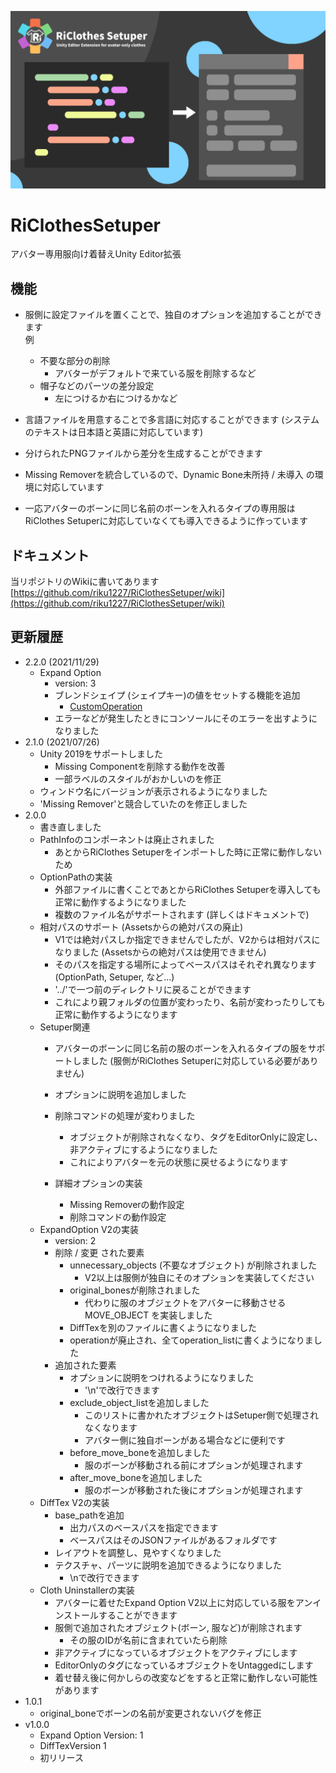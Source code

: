 ![COVER_IMAGE](_resources/cover.png)
# RiClothesSetuper
アバター専用服向け着替えUnity Editor拡張

## 機能
* 服側に設定ファイルを置くことで、独自のオプションを追加することができます  
例  
  * 不要な部分の削除
    * アバターがデフォルトで来ている服を削除するなど  
  * 帽子などのパーツの差分設定
    * 左につけるか右につけるかなど

* 言語ファイルを用意することで多言語に対応することができます (システムのテキストは日本語と英語に対応しています)

* 分けられたPNGファイルから差分を生成することができます

* Missing Removerを統合しているので、Dynamic Bone未所持 / 未導入 の環境に対応しています

* 一応アバターのボーンに同じ名前のボーンを入れるタイプの専用服はRiClothes Setuperに対応していなくても導入できるように作っています  

## ドキュメント
当リポジトリのWikiに書いてあります  
[https://github.com/riku1227/RiClothesSetuper/wiki](https://github.com/riku1227/RiClothesSetuper/wiki)

## 更新履歴
* 2.2.0 (2021/11/29)
  * Expand Option
    * version: 3
    * ブレンドシェイプ (シェイプキー)の値をセットする機能を追加
      * [CustomOperation](https://github.com/riku1227/RiClothesSetuper/wiki/CustomOperation)
    * エラーなどが発生したときにコンソールにそのエラーを出すようになりました
* 2.1.0 (2021/07/26)
  * Unity 2019をサポートしました
    * Missing Componentを削除する動作を改善
    * 一部ラベルのスタイルがおかしいのを修正
  * ウィンドウ名にバージョンが表示されるようになりました
  * 'Missing Remover'と競合していたのを修正しました
* 2.0.0
  * 書き直しました
  * PathInfoのコンポーネントは廃止されました  
    * あとからRiClothes Setuperをインポートした時に正常に動作しないため
  * OptionPathの実装
    * 外部ファイルに書くことであとからRiClothes Setuperを導入しても正常に動作するようになりました
    * 複数のファイル名がサポートされます (詳しくはドキュメントで)
  * 相対パスのサポート (Assetsからの絶対パスの廃止)
    * V1では絶対パスしか指定できませんでしたが、V2からは相対パスになりました (Assetsからの絶対パスは使用できません)
    * そのパスを指定する場所によってベースパスはそれぞれ異なります (OptionPath, Setuper, など...)
    * '../'で一つ前のディレクトリに戻ることができます
    * これにより親フォルダの位置が変わったり、名前が変わったりしても正常に動作するようになります
  * Setuper関連
    * アバターのボーンに同じ名前の服のボーンを入れるタイプの服をサポートしました (服側がRiClothes Setuperに対応している必要がありません)
    * オプションに説明を追加しました
    * 削除コマンドの処理が変わりました
      * オブジェクトが削除されなくなり、タグをEditorOnlyに設定し、非アクティブにするようになりました
      * これによりアバターを元の状態に戻せるようになります
    
    * 詳細オプションの実装
      * Missing Removerの動作設定
      * 削除コマンドの動作設定
  * ExpandOption V2の実装
    * version: 2
    * 削除 / 変更 された要素
      * unnecessary_objects (不要なオブジェクト) が削除されました
        * V2以上は服側が独自にそのオプションを実装してください
      * original_bonesが削除されました
        * 代わりに服のオブジェクトをアバターに移動させる MOVE_OBJECT を実装しました
      * DiffTexを別のファイルに書くようになりました
      * operationが廃止され、全てoperation_listに書くようになりました
    * 追加された要素
      * オプションに説明をつけれるようになりました
        * '\n'で改行できます
      * exclude_object_listを追加しました
        * このリストに書かれたオブジェクトはSetuper側で処理されなくなります
        * アバター側に独自ボーンがある場合などに便利です
      * before_move_boneを追加しました
        * 服のボーンが移動される前にオプションが処理されます
      * after_move_boneを追加しました
        * 服のボーンが移動された後にオプションが処理されます
  * DiffTex V2の実装
    * base_pathを追加
      * 出力パスのベースパスを指定できます
      * ベースパスはそのJSONファイルがあるフォルダです
    * レイアウトを調整し、見やすくなりました
    * テクスチャ、パーツに説明を追加できるようになりました
      * \nで改行できます
  * Cloth Uninstallerの実装
    * アバターに着せたExpand Option V2以上に対応している服をアンインストールすることができます
    * 服側で追加されたオブジェクト(ボーン, 服など)が削除されます
      * その服のIDが名前に含まれていたら削除
    * 非アクティブになっているオブジェクトをアクティブにします
    * EditorOnlyのタグになっているオブジェクトをUntaggedにします
    * 着せ替え後に何かしらの改変などをすると正常に動作しない可能性があります
* 1.0.1
  * original_boneでボーンの名前が変更されないバグを修正
* v1.0.0
  * Expand Option Version: 1
  * DiffTexVersion 1
  * 初リリース